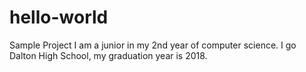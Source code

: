# hello-world
Sample Project
I am a junior in my 2nd year of computer science.
I go Dalton High School, my graduation year is 2018.
